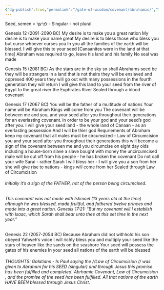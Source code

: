 ```yaml
---
{"dg-publish":true,"permalink":"/gate-of-wisdom/covenant/abrahamic/","tags":["#GateWisdom","#Covenant"]}
---
```


Seed, semen = לְזַרְעֲךָ  -  Singular - not plural

Genesis 12  (2091-2090 BC)
My desire is to make you a great nation
My desire is to make your name great
My desire is to bless those who bless you but curse whoever curses you
In you all the families of the earth will be blessed.
I will give this to your seed [Canaanites were in the land at that time]
Abraham was required to go, leave his land and his family
No seal was made

Genesis 15  (2081 BC)
As the stars are in the sky so shall Abrahams seed be
	 they will be strangers in a land that is not theirs
	 they will be enslaved and oppresed 400 years
	 they will go out with many possessions
	 in the fourth generation they will return
		 I will give this land to your seed from the river of Egypt to the great river the Euphrates River
Sealed through a blood covenant

Genesis 17  (2067 BC)
You will be the father of a multitude of nations
Your name will be Abraham
Kings will come from you
The covenant will be between me and you, and your seed after you 
	 throughout their generations for an everlasting covenant.
	 in order to be your god and your seed’s god after you.
I will give your seed land - the whole land of Canaan - as an everlasting possession
	 And I will be thier god
Requriements of Abraham
	 keep my covenant that all males must be circumsized - Law of Circumcision 
		 you and your seed after you throughout their generations
		 this will become a sign of the covenant between me and you
		 circumcise on eight day olds 
			 including a house-born slave
			 a slave bought with money
	 the uncircumcised male will be cut off from his people - he has broken the covenant
	 Do not call your wife Sarai - rather Sarah
		 I will bless her - I will give you a son from her
		 she will give rise to nations - kings will come from her
Sealed through Law of Circumcision 

###### Initially it’s a sign of the FATHER, not of the person being circumcised.

###### This covenant was not made with Ishmael  (13 years old at the time) although he was blessed, made fruitful, and fathered twelve princes and made into a great nation. Genesis 17:21: “But my covenant will I establish with Isaac, which Sarah shall bear unto thee at this set time in the next year.”

Genesis 22  (2057-2054 BC)
Because Abraham 
	 did not withhold his son
	 obeyed Yahweh’s voice
I will richly bless you and multiply your seed 
	 like the stars of heaven
	 like the sands on the seashore
Your seed will possess the gates of his enemies
In your seed all nations of the earth will be blessed

###### THOUGHTS: Galatians  - Is Paul saying the //Law of Circumcision //  was given to Abraham for his SEED (singular) and through Jesus this promise has been fulfilled and completed. Abrhamic Covenant, Law of Circumcision , and the promise of the seed has been fulfilled. All that nations of the earth HAVE BEEN blessed through Jesus Christ.

